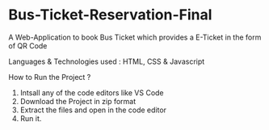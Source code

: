 # Bus-Ticket-Reservation-Final
A Web-Application to book Bus Ticket which provides a  E-Ticket  in the form of QR Code

Languages & Technologies used  : HTML, CSS &  Javascript

How to Run the Project ?
1. Intsall any of the code editors like VS Code
3. Download the Project in zip format
4. Extract the files and open in the code editor
5. Run it.

